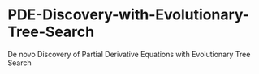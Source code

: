 # PDE-Discovery-with-Evolutionary-Tree-Search
De novo Discovery of Partial Derivative Equations with Evolutionary Tree Search
